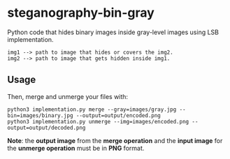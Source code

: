 # steganography-bin-gray
Python code that hides binary images inside gray-level images using LSB implementation.

```buildoutcfg
img1 --> path to image that hides or covers the img2.
img2 --> path to image that gets hidden inside img1.
```

## Usage

Then, merge and unmerge your files with:

```
python3 implementation.py merge --gray=images/gray.jpg --bin=images/binary.jpg --output=output/encoded.png
python3 implementation.py unmerge --img=images/encoded.png --output=output/decoded.png
```

**Note**: the **output image** from the **merge operation** and the **input image** for the **unmerge operation** must be in **PNG** format.
